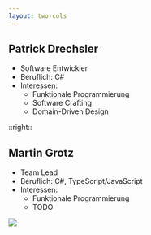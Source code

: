 ```yaml
---
layout: two-cols
---
```


## Patrick Drechsler

- Software Entwickler
- Beruflich: C#
- Interessen:
    - Funktionale Programmierung
    - Software Crafting
    - Domain-Driven Design

::right::

## Martin Grotz

- Team Lead
- Beruflich: C#, TypeScript/JavaScript
- Interessen:
    - Funktionale Programmierung
    - TODO


<img
  class="absolute bottom-10 right-50 w-50"
  src="/images/logo-magdeburger-devdays-2023.png"
/>
